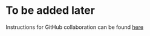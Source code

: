 # To be added later
Instructions for GitHub collaboration can be found [here](github-collaboration.md)